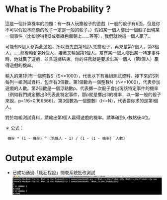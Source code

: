 # What is The Probability ?

這是一個計算機率的問題：有一群人玩擲骰子的遊戲（一般的骰子有6面，但是你不可以假設本問題的骰子一定是一般的骰子。）假如某一個人擲出一個骰子出現某一個事件（比如說得到3或者綠色面朝上......等等），我們就說這一個人贏了。

可能有N個人參與此遊戲，所以首先由第1個人先擲骰子，再來是第2個人，第3個人，.....然後輪到第N個人，接著又輪回第1個人。當有某一個人擲出某一特定事件時，他就贏了遊戲，並且遊戲結束。你的任務就是要求出某一個人（第I個人）贏得遊戲的機率。 

輸入的第1列有一個整數S（S<=1000），代表以下有幾組測試資料。接下來的S列每列一組測試資料，包含有3個數。第1個數為一個整數N（N<=1000），代表參加遊戲的人數。第2個數是一個浮點數p，代表擲一次骰子會出現該特定事件的機率（例如我們規定擲出3代表此特定事件，那p就是擲出3的機率，以一顆一般的骰子來說，p=1/6=0.166666）。第3個數為一個整數I（I<=N），代表要你求的是第I個人。 

對於每組測試資料，請輸出第I個人贏得遊戲的機率。請準確到小數點後4位。  



＊ 公式： 

     機率 * (1 - 機率) ^ (第幾人 - 1) / (1 - (1 - 機率)＾人數)

# Output example
* 已成功通過「瘋狂程設」閱卷系統批改測試 
![image](https://github.com/Samuelchi861008/CPE-WhatIsTheProbability_10056/blob/master/結果.png)
